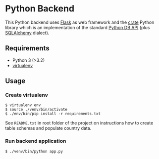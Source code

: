 # Python Backend

This Python backend uses [Flask][1] as web framework and the [crate][2] Python
library which is an implementation of the standard [Python DB API][3] (plus
[SQLAlchemy][5] dialect).

## Requirements

* Python 3 (>3.2)
* [virtualenv][4]

## Usage

### Create virtualenv

```console
$ virtualenv env
$ source ./venv/bin/activate
$ ./env/bin/pip install -r requirements.txt
```

See `README.txt` in root folder of the project on instructions how to create
table schemas and populate country data.

### Run backend application

```console
$ ./venv/bin/python app.py
```

[1]: http://flask.pocoo.org/
[2]: https://pypi.python.org/pypi/crate
[3]: https://www.python.org/dev/peps/pep-0249/
[4]: https://virtualenv.readthedocs.org/en/latest/
[5]: http://www.sqlalchemy.org/
